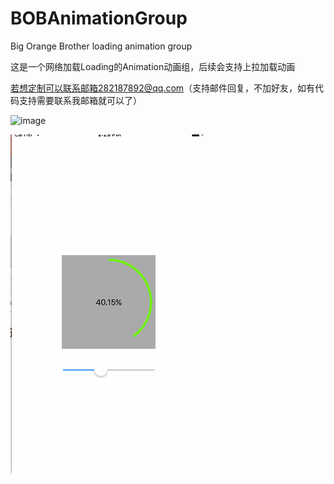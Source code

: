 # BOBAnimationGroup
Big Orange Brother loading animation group

这是一个网络加载Loading的Animation动画组，后续会支持上拉加载动画 

若想定制可以联系邮箱282187892@qq.com（支持邮件回复，不加好友，如有代码支持需要联系我邮箱就可以了）

![image](https://github.com/Tuzki007/BOBAnimationGroup/BOBAnimationGroup/master/BOBLightBlueLoading1GIF.gif)

![image](https://github.com/ZhengYaWei1992/ZWProgressView/blob/master/Untitled3.gif)






